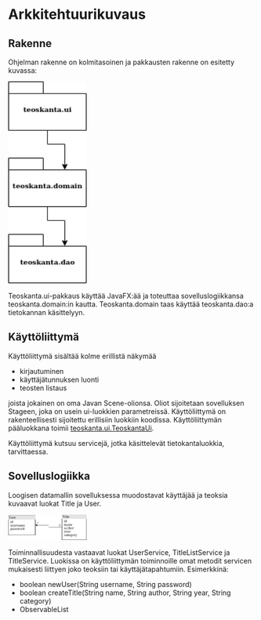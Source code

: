 # Arkkitehtuurikuvaus

## Rakenne

Ohjelman rakenne on kolmitasoinen ja pakkausten rakenne on esitetty kuvassa:

<img src="https://github.com/NuiS4ncE/ot-harjoitustyo/blob/master/Teoskanta/dokumentointi/images/ak1.png" width="160">

Teoskanta.ui-pakkaus käyttää JavaFX:ää ja toteuttaa sovelluslogiikkansa teoskanta.domain:in kautta. Teoskanta.domain taas käyttää teoskanta.dao:a tietokannan käsittelyyn. 

## Käyttöliittymä 

Käyttöliittymä sisältää kolme erillistä näkymää

- kirjautuminen
- käyttäjätunnuksen luonti
- teosten listaus

joista jokainen on oma Javan Scene-olionsa. Oliot sijoitetaan sovelluksen Stageen, joka on 
usein ui-luokkien parametreissä. Käyttöliittymä on rakenteellisesti sijoitettu erillisiin luokkiin koodissa.
Käyttöliittymän pääluokkana toimii [teoskanta.ui.TeoskantaUi](https://github.com/NuiS4ncE/ot-harjoitustyo/blob/master/Teoskanta/src/main/java/teoskanta/ui/TeoskantaUi.java). 

Käyttöliittymä kutsuu servicejä, jotka käsittelevät tietokantaluokkia, tarvittaessa.


## Sovelluslogiikka 

Loogisen datamallin sovelluksessa muodostavat käyttäjää ja teoksia kuvaavat luokat Title ja User. 

<img src="https://github.com/NuiS4ncE/ot-harjoitustyo/blob/master/Teoskanta/dokumentointi/images/logicaldatamodel.png" width="160">

Toiminnallisuudesta vastaavat luokat UserService, TitleListService ja TitleService. Luokissa on käyttöliittymän toiminnoille omat metodit servicen mukaisesti liittyen joko teoksiin tai käyttäjätapahtumiin. 
Esimerkkinä: 
 - boolean newUser(String username, String password)
 - boolean createTitle(String name, String author, String year, String category)
 - ObservableList<Title>getObservableTitles(String category)
 - boolean deleteTitle(Title title)

TitleService ja TitleListService pakkauksessa teoskanta.title käyttävät tietokantaan tallennettuja tietoja pakkauksessa teoskanta.title.dao olevan DBTitleDaon kautta. 
Pakkauksessa teoskanta.user oleva UserService taas käyttää tietoja pakkauksessa teoskanta.user.dao olevan DBUserDaon kautta. 
